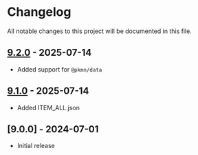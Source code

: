 # Changelog

All notable changes to this project will be documented in this file.

## [9.2.0] - 2025-07-14

- Added support for `@pkmn/data`

## [9.1.0] - 2025-07-14

- Added ITEM_ALL.json

## [9.0.0] - 2024-07-01

- Initial release

[9.1.0]: https://github.com/motemen/pokemon-data/compare/v9.0.0..v9.1.0
[9.2.0]: https://github.com/motemen/pokemon-data/compare/v9.1.0..v9.2.0
